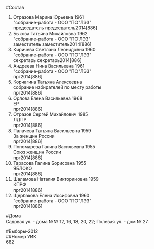 #Состав  
1. Отразова Марина Юрьевна 1961  
    "собрание-работа - ООО "ПО"ЛЭЗ"  
    председатель председатель2014[886]  
2. Быкова Татьяна Михайловна 1962  
    "собрание-работа - ООО "ПО’ЛЭЗ"  
    заместитель заместитель2014[886]  
3. Киричева Светлана Леонидовна 1960  
    "собрание-работа - ООО "ПО"ЛЭЗ"  
    секретарь секретарь2014[886]  
4. Андреева Нина Васильевна 1961  
    "собрание-работа - ООО "ПО"ЛЭЗ"  
    прг2014[886]  
5. Корчагина Татьяна Алексеевна  
    собрание избирателей по месту работы  
    прг2014[886]  
6. Орлова Елена Васильевна 1968  
    ЕР  
    прг2014[886]  
7. Отразов Сергей Михайлович 1985  
    ЛДПР  
    прг2014[886]  
8. Палачева Татьяна Васильевна 1959  
    За женщин России  
    прг2014[886]  
9. Пономарева Галина Васильевна 1955  
    Союз женщин России  
    прг2014[886]  
10. Тарасова Галина Борисовна 1955  
    ЯБЛОКО  
    прг2014[886]  
11. Шаламова Наталия Викториновна 1959  
    КПРФ  
    прг2014[886]  
12. Щербакова Елена Иосифовна 1960  
    "собрание-работа - ООО "ПО"ЛЭЗ"  
    прг2014[886]  
  
#Дома  
Садовая ул. - дома №№ 12, 16, 18, 20, 22; Полевая ул. - дом № 27.  
  
#Выборы-2012  
##Номер УИК  
682  
